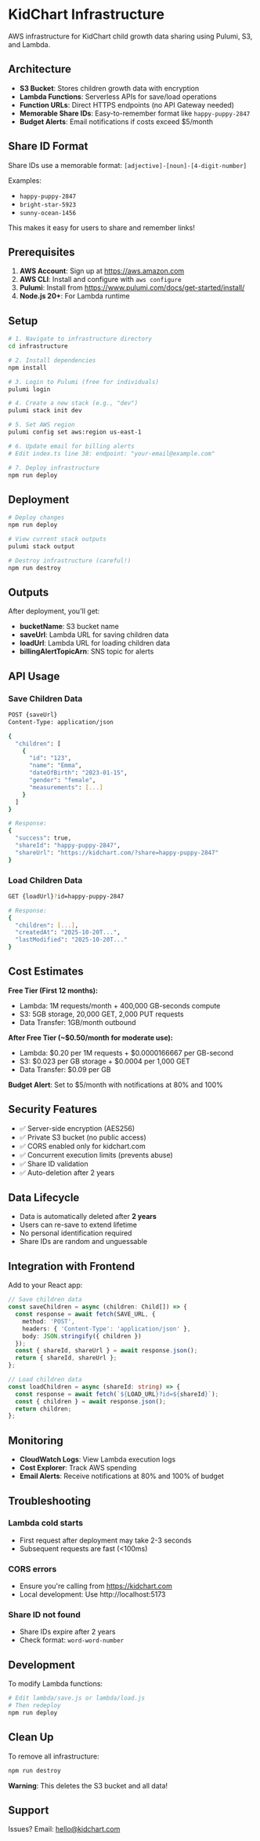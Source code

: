# KidChart Infrastructure

AWS infrastructure for KidChart child growth data sharing using Pulumi, S3, and Lambda.

## Architecture

- **S3 Bucket**: Stores children growth data with encryption
- **Lambda Functions**: Serverless APIs for save/load operations
- **Function URLs**: Direct HTTPS endpoints (no API Gateway needed)
- **Memorable Share IDs**: Easy-to-remember format like `happy-puppy-2847`
- **Budget Alerts**: Email notifications if costs exceed $5/month

## Share ID Format

Share IDs use a memorable format: `[adjective]-[noun]-[4-digit-number]`

Examples:
- `happy-puppy-2847`
- `bright-star-5923`
- `sunny-ocean-1456`

This makes it easy for users to share and remember links!

## Prerequisites

1. **AWS Account**: Sign up at https://aws.amazon.com
2. **AWS CLI**: Install and configure with `aws configure`
3. **Pulumi**: Install from https://www.pulumi.com/docs/get-started/install/
4. **Node.js 20+**: For Lambda runtime

## Setup

```bash
# 1. Navigate to infrastructure directory
cd infrastructure

# 2. Install dependencies
npm install

# 3. Login to Pulumi (free for individuals)
pulumi login

# 4. Create a new stack (e.g., "dev")
pulumi stack init dev

# 5. Set AWS region
pulumi config set aws:region us-east-1

# 6. Update email for billing alerts
# Edit index.ts line 38: endpoint: "your-email@example.com"

# 7. Deploy infrastructure
npm run deploy
```

## Deployment

```bash
# Deploy changes
npm run deploy

# View current stack outputs
pulumi stack output

# Destroy infrastructure (careful!)
npm run destroy
```

## Outputs

After deployment, you'll get:

- **bucketName**: S3 bucket name
- **saveUrl**: Lambda URL for saving children data
- **loadUrl**: Lambda URL for loading children data
- **billingAlertTopicArn**: SNS topic for alerts

## API Usage

### Save Children Data

```bash
POST {saveUrl}
Content-Type: application/json

{
  "children": [
    {
      "id": "123",
      "name": "Emma",
      "dateOfBirth": "2023-01-15",
      "gender": "female",
      "measurements": [...]
    }
  ]
}

# Response:
{
  "success": true,
  "shareId": "happy-puppy-2847",
  "shareUrl": "https://kidchart.com/?share=happy-puppy-2847"
}
```

### Load Children Data

```bash
GET {loadUrl}?id=happy-puppy-2847

# Response:
{
  "children": [...],
  "createdAt": "2025-10-20T...",
  "lastModified": "2025-10-20T..."
}
```

## Cost Estimates

**Free Tier (First 12 months):**
- Lambda: 1M requests/month + 400,000 GB-seconds compute
- S3: 5GB storage, 20,000 GET, 2,000 PUT requests
- Data Transfer: 1GB/month outbound

**After Free Tier (~$0.50/month for moderate use):**
- Lambda: $0.20 per 1M requests + $0.0000166667 per GB-second
- S3: $0.023 per GB storage + $0.0004 per 1,000 GET
- Data Transfer: $0.09 per GB

**Budget Alert**: Set to $5/month with notifications at 80% and 100%

## Security Features

- ✅ Server-side encryption (AES256)
- ✅ Private S3 bucket (no public access)
- ✅ CORS enabled only for kidchart.com
- ✅ Concurrent execution limits (prevents abuse)
- ✅ Share ID validation
- ✅ Auto-deletion after 2 years

## Data Lifecycle

- Data is automatically deleted after **2 years**
- Users can re-save to extend lifetime
- No personal identification required
- Share IDs are random and unguessable

## Integration with Frontend

Add to your React app:

```typescript
// Save children data
const saveChildren = async (children: Child[]) => {
  const response = await fetch(SAVE_URL, {
    method: 'POST',
    headers: { 'Content-Type': 'application/json' },
    body: JSON.stringify({ children })
  });
  const { shareId, shareUrl } = await response.json();
  return { shareId, shareUrl };
};

// Load children data
const loadChildren = async (shareId: string) => {
  const response = await fetch(`${LOAD_URL}?id=${shareId}`);
  const { children } = await response.json();
  return children;
};
```

## Monitoring

- **CloudWatch Logs**: View Lambda execution logs
- **Cost Explorer**: Track AWS spending
- **Email Alerts**: Receive notifications at 80% and 100% of budget

## Troubleshooting

### Lambda cold starts
- First request after deployment may take 2-3 seconds
- Subsequent requests are fast (<100ms)

### CORS errors
- Ensure you're calling from https://kidchart.com
- Local development: Use http://localhost:5173

### Share ID not found
- Share IDs expire after 2 years
- Check format: `word-word-number`

## Development

To modify Lambda functions:

```bash
# Edit lambda/save.js or lambda/load.js
# Then redeploy
npm run deploy
```

## Clean Up

To remove all infrastructure:

```bash
npm run destroy
```

**Warning**: This deletes the S3 bucket and all data!

## Support

Issues? Email: hello@kidchart.com
